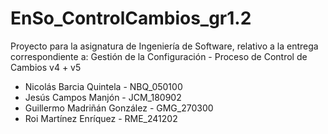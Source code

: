 # EnSo_ControlCambios_gr1.2
Proyecto para la asignatura de Ingeniería de Software, relativo a la entrega correspondiente a: Gestión de la Configuración - Proceso de Control de Cambios v4 + v5


- Nicolás Barcia Quintela - NBQ_050100
- Jesús Campos Manjón - JCM_180902
- Guillermo Madriñán González - GMG_270300
- Roi Martínez Enríquez - RME_241202
